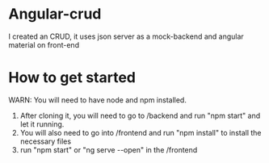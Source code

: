 # Angular-crud
I created an CRUD, it uses json server as a mock-backend and angular material on front-end

# How to get started

WARN: You will need to have node and npm installed.

1. After cloning it, you will need to go to /backend and run "npm start" and let it running.
2. You will also need to go into /frontend and run "npm install" to install the necessary files
3. run "npm start" or "ng serve --open" in the  /frontend

